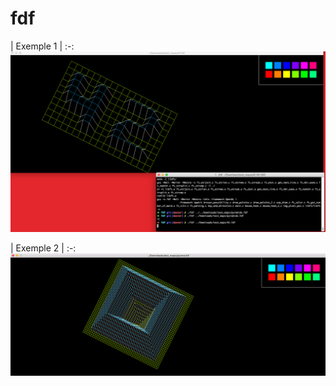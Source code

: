 # fdf

| Exemple 1 |
:-:
![alt tag](https://github.com/pacifistes/fdf/blob/master/Screen%20Shot%202017-03-21%20at%2010.40.12%20PM.png?raw=true)

| Exemple 2 |
:-:
![alt tag](https://github.com/pacifistes/fdf/blob/master/Screen%20Shot%202017-03-21%20at%2010.42.25%20PM.png?raw=true)
